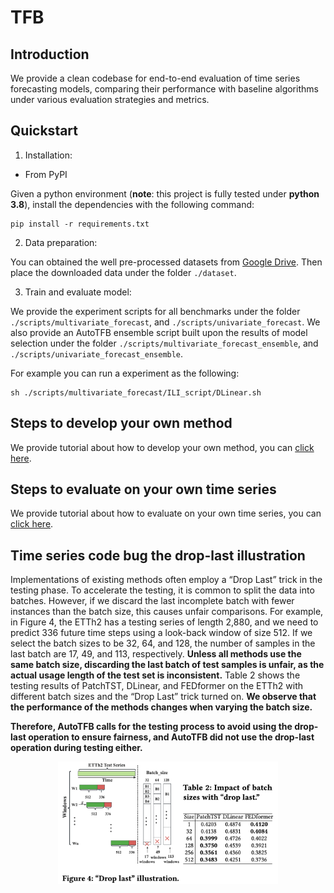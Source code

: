 # TFB

## Introduction

We provide a clean codebase for end-to-end evaluation of time series forecasting models, comparing their performance
with baseline algorithms under various evaluation strategies and metrics.

## Quickstart

1. Installation:

- From PyPI

Given a python environment (**note**: this project is fully tested under **python 3.8**), install the dependencies with
the following command:

```shell
pip install -r requirements.txt
```

2. Data preparation:

You can obtained the well pre-processed datasets
from [Google Drive](https://drive.google.com/file/d/1vgpOmAygokoUt235piWKUjfwao6KwLv7/view?usp=drive_link). Then place
the downloaded data under the folder `./dataset`.

3. Train and evaluate model:

We provide the experiment scripts for all benchmarks under the folder `./scripts/multivariate_forecast`,
and `./scripts/univariate_forecast`.
We also provide an AutoTFB ensemble script built upon the results of model selection under the folder `./scripts/multivariate_forecast_ensemble`,
and `./scripts/univariate_forecast_ensemble`.

For example you can run a experiment as the following:

```shell
sh ./scripts/multivariate_forecast/ILI_script/DLinear.sh
```

## Steps to develop your own method

We provide tutorial about how to develop your own method, you
can [click here](./docs/tutorials/steps_to_develop_your_own_method.md).

## Steps to evaluate on your own time series

We provide tutorial about how to evaluate on your own time series, you
can [click here](./docs/tutorials/steps_to_evaluate_your_own_time_series.md).

## Time series code bug the drop-last illustration

Implementations of existing methods often employ a “Drop Last” trick in the testing phase. To accelerate the testing, it
is common to split the data into batches. However, if we discard the last incomplete batch with fewer instances than the
batch size, this causes unfair comparisons. For example, in Figure 4, the ETTh2 has a testing series of length 2,880,
and we need to predict 336 future time steps using a look-back window of size 512. If we select the batch sizes to be
32, 64, and 128, the number of samples in the last batch are 17, 49, and 113, respectively. **Unless all methods use the
same batch size, discarding the last batch of test samples is unfair, as the actual usage length of the test set is
inconsistent.** Table 2 shows the testing results of PatchTST, DLinear, and FEDformer on the ETTh2 with different batch
sizes and the “Drop Last” trick turned on. **We observe that the performance of the methods changes when varying the
batch size.**

**Therefore, AutoTFB calls for the testing process to avoid using the drop-last operation to ensure fairness, and
AutoTFB did not use the drop-last operation during testing either.**
<div align="center">
<img alt="Logo" src="docs/figures/Drop-last.png" width="70%"/>
</div>
